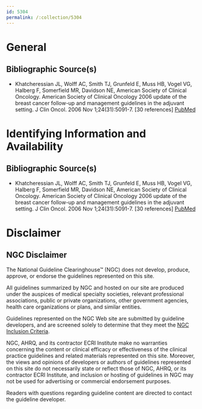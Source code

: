 ```yaml
---
id: 5304
permalink: /:collection/5304
---
```


# General

## Bibliographic Source(s)

- Khatcheressian JL, Wolff AC, Smith TJ, Grunfeld E, Muss HB, Vogel VG, Halberg F, Somerfield MR, Davidson NE, American Society of Clinical Oncology. American Society of Clinical Oncology 2006 update of the breast cancer follow-up and management guidelines in the adjuvant setting. J Clin Oncol. 2006 Nov 1;24(31):5091-7. [30 references] [ PubMed ](http://www.ncbi.nlm.nih.gov/entrez/query.fcgi?cmd=Retrieve&db=pubmed&dopt=Abstract&list_uids=17033037)

# Identifying Information and Availability

## Bibliographic Source(s)

- Khatcheressian JL, Wolff AC, Smith TJ, Grunfeld E, Muss HB, Vogel VG, Halberg F, Somerfield MR, Davidson NE, American Society of Clinical Oncology. American Society of Clinical Oncology 2006 update of the breast cancer follow-up and management guidelines in the adjuvant setting. J Clin Oncol. 2006 Nov 1;24(31):5091-7. [30 references] [ PubMed ](http://www.ncbi.nlm.nih.gov/entrez/query.fcgi?cmd=Retrieve&db=pubmed&dopt=Abstract&list_uids=17033037)

# Disclaimer

## NGC Disclaimer

The National Guideline Clearinghouse™ (NGC) does not develop, produce, approve, or endorse the guidelines represented on this site.

All guidelines summarized by NGC and hosted on our site are produced under the auspices of medical specialty societies, relevant professional associations, public or private organizations, other government agencies, health care organizations or plans, and similar entities.

Guidelines represented on the NGC Web site are submitted by guideline developers, and are screened solely to determine that they meet the [NGC Inclusion Criteria](/help-and-about/summaries/inclusion-criteria).

NGC, AHRQ, and its contractor ECRI Institute make no warranties concerning the content or clinical efficacy or effectiveness of the clinical practice guidelines and related materials represented on this site. Moreover, the views and opinions of developers or authors of guidelines represented on this site do not necessarily state or reflect those of NGC, AHRQ, or its contractor ECRI Institute, and inclusion or hosting of guidelines in NGC may not be used for advertising or commercial endorsement purposes.

Readers with questions regarding guideline content are directed to contact the guideline developer.

